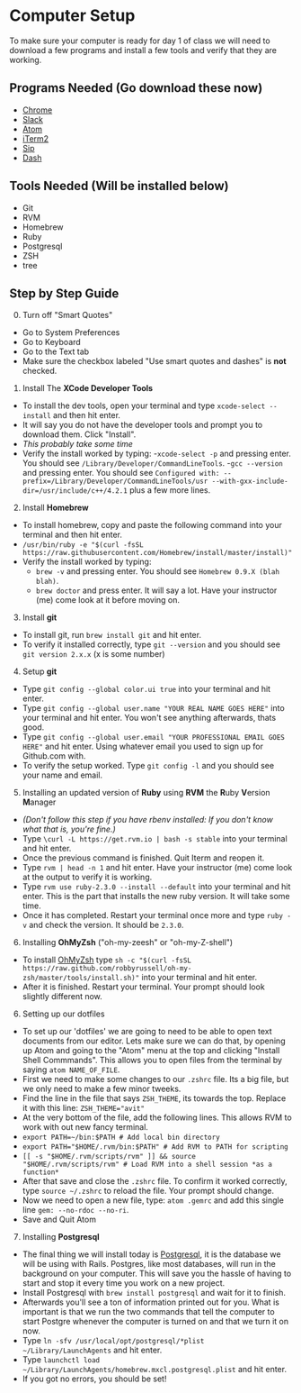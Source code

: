# Computer Setup
To make sure your computer is ready for day 1 of class we will need to download a few programs and install a few tools and verify that they are working.

## Programs Needed (Go download these now)
 - [Chrome](https://google.com/chrome)
 - [Slack](https://itunes.apple.com/us/app/slack/id803453959?mt=12)
 - [Atom](http://atom.io/)
 - [iTerm2](https://www.iterm2.com/downloads.html)
 - [Sip](https://itunes.apple.com/us/app/sip/id507257563?mt=12)
 - [Dash](https://itunes.apple.com/us/app/dash-3-api-docs-snippets./id449589707?mt=12)
 
## Tools Needed (Will be installed below)
  - Git
  - RVM
  - Homebrew
  - Ruby
  - Postgresql
  - ZSH
  - tree

## Step by Step Guide
 0. Turn off "Smart Quotes"
   - Go to System Preferences
   - Go to Keyboard
   - Go to the Text tab
   - Make sure the checkbox labeled "Use smart quotes and dashes" is **not** checked.
  
 1. Install The **XCode Developer Tools**
   - To install the dev tools, open your terminal and type `xcode-select --install` and then hit enter.
   - It will say you do not have the developer tools and prompt you to download them. Click "Install".
   - _This probably take some time_
   - Verify the install worked by typing:
     -`xcode-select -p` and pressing enter. You should see `/Library/Developer/CommandLineTools`.
     -`gcc --version` and pressing enter. You should see `Configured with: --prefix=/Library/Developer/CommandLineTools/usr --with-gxx-include-dir=/usr/include/c++/4.2.1` plus a few more lines.

 2. Install **Homebrew**
   - To install homebrew, copy and paste the following command into your terminal and then hit enter.
   - `/usr/bin/ruby -e "$(curl -fsSL https://raw.githubusercontent.com/Homebrew/install/master/install)"`
   - Verify the install worked by typing:
     - `brew -v` and pressing enter. You should see `Homebrew 0.9.X (blah blah)`.
     - `brew doctor` and press enter. It will say a lot. Have your instructor (me) come look at it before moving on.
     
 3. Install **git**
   - To install git, run `brew install git` and hit enter.
   - To verify it installed correctly, type `git --version` and you should see `git version 2.x.x` (x is some number)
    
 4. Setup **git**
   - Type `git config --global color.ui true` into your terminal and hit enter.
   - Type `git config --global user.name "YOUR REAL NAME GOES HERE"` into your terminal and hit enter. You won't see anything afterwards, thats good.
   - Type `git config --global user.email "YOUR PROFESSIONAL EMAIL GOES HERE"` and hit enter. Using whatever email you used to sign up for Github.com with.
   - To verify the setup worked. Type `git config -l` and you should see your name and email.
 
 5. Installing an updated version of **Ruby** using **RVM** the **R**uby **V**ersion **M**anager
   - _(Don't follow this step if you have rbenv installed: If you don't know what that is, you're fine.)_
   - Type `\curl -L https://get.rvm.io | bash -s stable` into your terminal and hit enter.
   - Once the previous command is finished. Quit Iterm and reopen it.
   - Type `rvm | head -n 1` and hit enter. Have your instructor (me) come look at the output to verify it is working.
   - Type `rvm use ruby-2.3.0 --install --default` into your terminal and hit enter. This is the part that installs the new ruby version. It will take some time.
   - Once it has completed. Restart your terminal once more and type `ruby -v` and check the version. It should be `2.3.0`.
 
 6. Installing **OhMyZsh** ("oh-my-zeesh" or "oh-my-Z-shell")
   - To install [OhMyZsh](http://ohmyz.sh/) type `sh -c "$(curl -fsSL https://raw.github.com/robbyrussell/oh-my-zsh/master/tools/install.sh)"` into your terminal and hit enter.
   - After it is finished. Restart your terminal. Your prompt should look slightly different now.
  
 6. Setting up our dotfiles
   - To set up our 'dotfiles' we are going to need to be able to open text documents from our editor. Lets make sure we can do that, by opening up Atom and going to the "Atom" menu at the top and clicking "Install Shell Commmands". This allows you to open files from the terminal by saying `atom NAME_OF_FILE`.
   - First we need to make some changes to our `.zshrc` file. Its a big file, but we only need to make a few minor tweeks.
   - Find the line in the file that says `ZSH_THEME`, its towards the top. Replace it with this line: `ZSH_THEME="avit"`
   - At the very bottom of the file, add the following lines. This allows RVM to work with out new fancy terminal.
   - `export PATH=~/bin:$PATH # Add local bin directory`
   - `export PATH="$HOME/.rvm/bin:$PATH" # Add RVM to PATH for scripting`
   - `[[ -s "$HOME/.rvm/scripts/rvm" ]] && source "$HOME/.rvm/scripts/rvm" # Load RVM into a shell session *as a function*`
   - After that save and close the `.zshrc` file. To confirm it worked correctly, type `source ~/.zshrc` to reload the file. Your prompt should change.
   - Now we need to open a new file, type: `atom .gemrc` and add this single line `gem: --no-rdoc --no-ri`.
   - Save and Quit Atom
   
 7. Installing **Postgresql**
   - The final thing we will install today is [Postgresql](http://www.postgresql.org/), it is the database we will be using with Rails. Postgres, like most databases, will run in the background on your computer. This will save you the hassle of having to start and stop it every time you work on a new project.
   - Install Postgresql with `brew install postgresql` and wait for it to finish.
   - Afterwards you'll see a ton of information printed out for you. What is important is that we run the two commands that tell the computer to start Postgre whenever the computer is turned on and that we turn it on now.
   - Type `ln -sfv /usr/local/opt/postgresql/*plist ~/Library/LaunchAgents` and hit enter.
   - Type `launchctl load ~/Library/LaunchAgents/homebrew.mxcl.postgresql.plist` and hit enter.
   - If you got no errors, you should be set!



